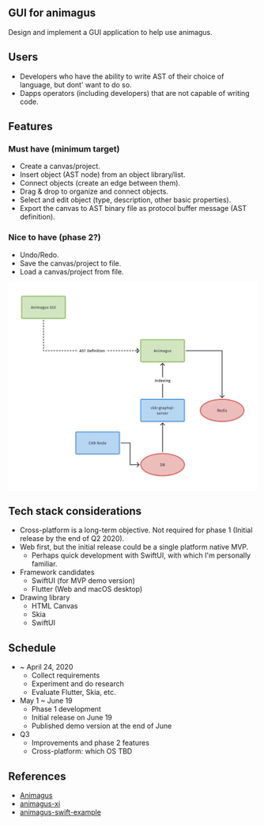 GUI for animagus
--------------

Design and implement a GUI application to help use animagus.

## Users

* Developers who have the ability to write AST of their choice of language, but dont' want to do so.
* Dapps operators (including developers) that are not capable of writing code.

## Features

### Must have (minimum target)

* Create a canvas/project.
* Insert object (AST node) from an object library/list.
* Connect objects (create an edge between them).
* Drag & drop to organize and connect objects.
* Select and edit object (type, description, other basic properties).
* Export the canvas to AST binary file as protocol buffer message (AST definition).

### Nice to have (phase 2?)

* Undo/Redo.
* Save the canvas/project to file.
* Load a canvas/project from file.

![](images/animagus.png)

## Tech stack considerations

* Cross-platform is a long-term objective. Not required for phase 1 (Initial release by the end of Q2 2020).
* Web first, but the initial release could be a single platform native MVP.
  - Perhaps quick development with SwiftUI, with which I'm personally familiar.
* Framework candidates
  - SwiftUI (for MVP demo version)
  - Flutter (Web and macOS desktop)
* Drawing library
  - HTML Canvas
  - Skia
  - SwiftUI

## Schedule

  * ~ April 24, 2020
    - Collect requirements
    - Experiment and do research
    - Evaluate Flutter, Skia, etc.
  * May 1 ~ June 19
    - Phase 1 development
    - Initial release on June 19
    - Published demo version at the end of June
  * Q3
    - Improvements and phase 2 features
    - Cross-platform: which OS TBD

## References

* [Animagus](https://github.com/xxuejie/animagus)
* [animagus-xi](https://github.com/doitian/animagus-xi)
* [animagus-swift-example](https://github.com/ashchan/animagus-swift-example)